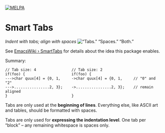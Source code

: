 [![MELPA](https://melpa.org/packages/smart-tabs-mode-badge.svg)](https://melpa.org/#/smart-tabs-mode)


Smart Tabs
==========
*Indent with tabs; align with spaces*
![“Tabs.” “Spaces.” “Both.”][tsb]

See [EmacsWiki › SmartTabs][est] for details about the idea this package enables.

Summary:

    // Tab size: 4                // Tab size: 2
    if(foo) {                     if(foo) {
    --->char quux[4] = {0, 1,     ->char quux[4] = {0, 1,     // "0" and "2"
    --->................2, 3};    ->................2, 3};    // remain aligned
    }                             }

Tabs are only used at the **beginning of lines**. Everything else, like ASCII art and tables, should be formatted with spaces.

Tabs are only used for **expressing the indentation level**. One tab per “block” – any remaining whitespace is spaces only.

[est]: http://www.emacswiki.org/emacs/SmartTabs
[tsb]: http://www.emacswiki.org/pics/static/TabsSpacesBoth.png
